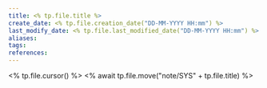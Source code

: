 ```yaml
---
title: <% tp.file.title %>
create_date: <% tp.file.creation_date("DD-MM-YYYY HH:mm") %>
last_modify_date: <% tp.file.last_modified_date("DD-MM-YYYY HH:mm") %>
aliases: 
tags: 
references:
---
```

<% tp.file.cursor() %>
<% await tp.file.move("note/SYS" + tp.file.title) %>